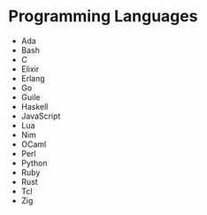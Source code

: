 Programming Languages
=====================

- Ada
- Bash
- C
- Elixir
- Erlang
- Go
- Guile
- Haskell
- JavaScript
- Lua
- Nim
- OCaml
- Perl
- Python
- Ruby
- Rust
- Tcl
- Zig
